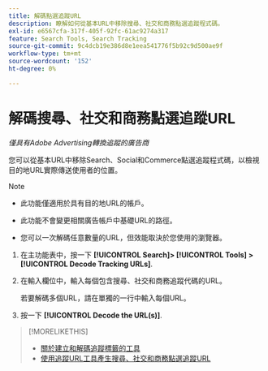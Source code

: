 ```yaml
---
title: 解碼點選追蹤URL
description: 瞭解如何從基本URL中移除搜尋、社交和商務點選追蹤程式碼。
exl-id: e6567cfa-317f-405f-92fc-61ac9274a317
feature: Search Tools, Search Tracking
source-git-commit: 9c4dcb19e386d8e1eea541776f5b92c9d500ae9f
workflow-type: tm+mt
source-wordcount: '152'
ht-degree: 0%

---
```


# 解碼搜尋、社交和商務點選追蹤URL

*僅具有Adobe Advertising轉換追蹤的廣告商*

您可以從基本URL中移除Search、Social和Commerce點選追蹤程式碼，以檢視目的地URL實際傳送使用者的位置。

>[!NOTE]
>
>* 此功能僅適用於具有目的地URL的帳戶。
>
>* 此功能不會變更相關廣告帳戶中基礎URL的路徑。
>
>* 您可以一次解碼任意數量的URL，但效能取決於您使用的瀏覽器。

1. 在主功能表中，按一下 **[!UICONTROL Search]> [!UICONTROL Tools] >[!UICONTROL Decode Tracking URLs]**.

1. 在輸入欄位中，輸入每個包含搜尋、社交和商務追蹤代碼的URL。

   若要解碼多個URL，請在單獨的一行中輸入每個URL。

1. 按一下 **[!UICONTROL Decode the URL(s)]**.

>[!MORELIKETHIS]
>
>* [關於建立和解碼追蹤標籤的工具](tracking-tools-about.md)
>* [使用追蹤URL工具產生搜尋、社交和商務點選追蹤URL](click-tracking-url-generate.md)
